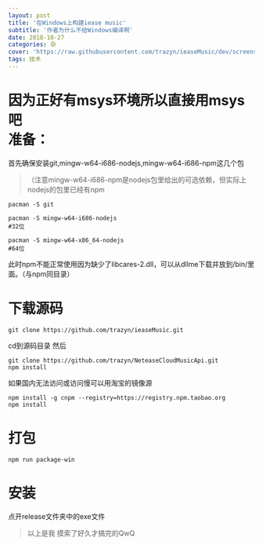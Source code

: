 ```yaml
---
layout: post
title: '在Windows上构建iease music'
subtitle: '作者为什么不给Windows编译啊'
date: 2018-10-27
categories: 杂
cover: 'https://raw.githubusercontent.com/trazyn/ieaseMusic/dev/screenshots/preview.gif'
tags: 技术
---
```



因为正好有msys环境所以直接用msys吧  
准备：  
===
首先确保安装git,mingw-w64-i686-nodejs,mingw-w64-i686-npm这几个包  
>（注意mingw-w64-i686-npm是nodejs包里给出的可选依赖，但实际上nodejs的包里已经有npm  

```
pacman -S git

pacman -S mingw-w64-i686-nodejs
#32位

pacman -S mingw-w64-x86_64-nodejs
#64位
```

此时npm不能正常使用因为缺少了libcares-2.dll，可以从dllme下载并放到/bin/里面。（与npm同目录）

下载源码
===  

```
git clone https://github.com/trazyn/ieaseMusic.git
```

cd到源码目录
然后  

```
git clone https://github.com/trazyn/NeteaseCloudMusicApi.git
npm install
```  

如果国内无法访问或访问慢可以用淘宝的镜像源  

```
npm install -g cnpm --registry=https://registry.npm.taobao.org
npm install
```

打包
===  

```
npm run package-win
```  

安装
===
点开release文件夹中的exe文件

>以上是我 摸索了好久才搞完的QwQ
